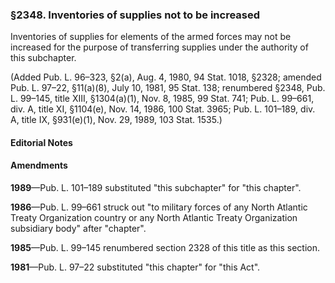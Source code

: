### §2348. Inventories of supplies not to be increased ###

Inventories of supplies for elements of the armed forces may not be increased for the purpose of transferring supplies under the authority of this subchapter.

(Added Pub. L. 96–323, §2(a), Aug. 4, 1980, 94 Stat. 1018, §2328; amended Pub. L. 97–22, §11(a)(8), July 10, 1981, 95 Stat. 138; renumbered §2348, Pub. L. 99–145, title XIII, §1304(a)(1), Nov. 8, 1985, 99 Stat. 741; Pub. L. 99–661, div. A, title XI, §1104(e), Nov. 14, 1986, 100 Stat. 3965; Pub. L. 101–189, div. A, title IX, §931(e)(1), Nov. 29, 1989, 103 Stat. 1535.)

#### **Editorial Notes** ####

#### Amendments ####

**1989**—Pub. L. 101–189 substituted "this subchapter" for "this chapter".

**1986**—Pub. L. 99–661 struck out "to military forces of any North Atlantic Treaty Organization country or any North Atlantic Treaty Organization subsidiary body" after "chapter".

**1985**—Pub. L. 99–145 renumbered section 2328 of this title as this section.

**1981**—Pub. L. 97–22 substituted "this chapter" for "this Act".